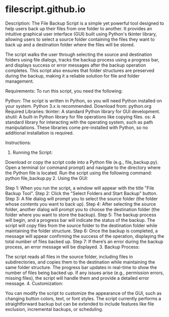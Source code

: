 # filescript.github.io

Description:
The File Backup Script is a simple yet powerful tool designed to help users back up their files from one folder to another. It provides an intuitive graphical user interface (GUI) built using Python's tkinter library, allowing users to select a source folder containing the files they want to back up and a destination folder where the files will be stored.

The script walks the user through selecting the source and destination folders using file dialogs, tracks the backup process using a progress bar, and displays success or error messages after the backup operation completes. This script also ensures that folder structures are preserved during the backup, making it a reliable solution for file and folder management.

Requirements:
To run this script, you need the following:

Python: The script is written in Python, so you will need Python installed on your system. Python 3.x is recommended.
Download from: python.org
Required Libraries:
tkinter: A standard Python library for GUI development.
shutil: A built-in Python library for file operations like copying files.
os: A standard library for interacting with the operating system, such as path manipulations.
These libraries come pre-installed with Python, so no additional installation is required.

Instructions:
1. Running the Script:

Download or copy the script code into a Python file (e.g., file_backup.py).
Open a terminal (or command prompt) and navigate to the directory where the Python file is located.
Run the script using the following command:
python file_backup.py
2. Using the GUI:

Step 1: When you run the script, a window will appear with the title "File Backup Tool".
Step 2: Click the "Select Folders and Start Backup" button.
Step 3: A file dialog will prompt you to select the source folder (the folder whose contents you want to back up).
Step 4: After selecting the source folder, another dialog will prompt you to choose the destination folder (the folder where you want to store the backup).
Step 5: The backup process will begin, and a progress bar will indicate the status of the backup. The script will copy files from the source folder to the destination folder while maintaining the folder structure.
Step 6: Once the backup is completed, a message will appear confirming the success of the operation, displaying the total number of files backed up.
Step 7: If there’s an error during the backup process, an error message will be displayed.
3. Backup Process:

The script reads all files in the source folder, including files in subdirectories, and copies them to the destination while maintaining the same folder structure.
The progress bar updates in real-time to show the number of files being backed up.
If any issues arise (e.g., permission errors, missing files), the script will handle them and provide a detailed error message.
4. Customization:

You can modify the script to customize the appearance of the GUI, such as changing button colors, text, or font styles.
The script currently performs a straightforward backup but can be extended to include features like file exclusion, incremental backups, or scheduling.
